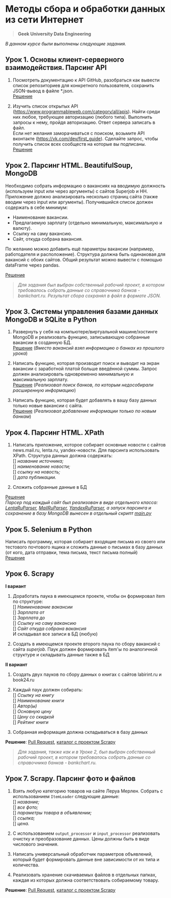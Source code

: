 # Методы сбора и обработки данных из сети Интернет
> **Geek University Data Engineering**

_В данном курсе были выполнены следующие задания._


## Урок 1. Основы клиент-серверного взаимодействия. Парсинг API
1. Посмотреть документацию к API GitHub, 
разобраться как вывести список репозиториев для конкретного пользователя, 
сохранить JSON-вывод в файле *.json. <br>
[Решение](https://github.com/bostspb/parsing/blob/master/lesson01/task01.py)
 
2. Изучить список открытых API (https://www.programmableweb.com/category/all/apis). 
Найти среди них любое, требующее авторизацию (любого типа). 
Выполнить запросы к нему, пройдя авторизацию. 
Ответ сервера записать в файл.<br>
Если нет желания заморачиваться с поиском, 
возьмите API вконтакте (https://vk.com/dev/first_guide). 
Сделайте запрос, чтобы получить список всех сообществ на которые вы подписаны.<br>
[Решение](https://github.com/bostspb/parsing/blob/master/lesson01/task02.py)


## Урок 2. Парсинг HTML. BeautifulSoup, MongoDB
Необходимо собрать информацию о вакансиях на вводимую должность 
(используем input или через аргументы) с сайтов Superjob и HH. 
Приложение должно анализировать несколько страниц сайта 
(также вводим через input или аргументы). 
Получившийся список должен содержать в себе минимум:
- Наименование вакансии.
- Предлагаемую зарплату (отдельно минимальную, максимальную и валюту).
- Ссылку на саму вакансию.
- Сайт, откуда собрана вакансия.

По желанию можно добавить ещё параметры вакансии 
(например, работодателя и расположение). 
Структура должна быть одинаковая для вакансий с обоих сайтов. 
Общий результат можно вывести с помощью dataFrame через pandas.

[Решение](https://github.com/bostspb/parsing/blob/master/lesson02/task01.py)
<br>
>_Для задания был выбран собственный рабочий проект, в котором требовалось
собрать данные со справочника банков - bankchart.ru. 
Результат сбора сохранял в файл в формате JSON._


## Урок 3. Системы управления базами данных MongoDB и SQLite в Python
1. Развернуть у себя на компьютере/виртуальной машине/хостинге MongoDB 
и реализовать функцию, записывающую собранные вакансии в созданную БД.
<br> [Решение](https://github.com/bostspb/parsing/blob/master/lesson03/task01.py)
(_Вместо вакансий взял информацию о банках из прошлого урока_)

2. Написать функцию, которая производит поиск и выводит на экран вакансии 
с заработной платой больше введённой суммы. 
Запрос должен анализировать одновременно минимальную и максимальную зарплату.
<br> [Решение](https://github.com/bostspb/parsing/blob/master/lesson03/task02.py)
(_Реализовал поиск банков, по которым недособирали расширенную информацию_)

3. Написать функцию, которая будет добавлять в вашу базу данных 
только новые вакансии с сайта.
<br> [Решение](https://github.com/bostspb/parsing/blob/master/lesson03/task03.py)
(_Реализовал добавление информации только по новым банкам_)


## Урок 4. Парсинг HTML. XPath
1. Написать приложение, которое собирает основные новости с сайтов 
news.mail.ru, lenta.ru, yandex-новости. 
Для парсинга использовать XPath. 
Структура данных должна содержать:<br>
[] _название источника;_<br>
[] _наименование новости;_<br>
[] _ссылку на новость;_<br>
[] _дата публикации._

2. Сложить собранные данные в БД

[Решение](https://github.com/bostspb/parsing/tree/master/lesson04)
<br>
_Парсер под каждый сайт был реализован в виде отдельного класса: 
[LentaRuParser](https://github.com/bostspb/parsing/blob/master/lesson04/lenta_ru.py),
[MailRuParser](https://github.com/bostspb/parsing/blob/master/lesson04/mail_ru.py),
[YandexRuParser](https://github.com/bostspb/parsing/blob/master/lesson04/yandex_ru.py), 
а запуск парсинга и сохранение в базу MongoDB вынесен в отдельный скрипт 
[main.py](https://github.com/bostspb/parsing/blob/master/lesson04/main.py)_


## Урок 5. Selenium в Python
Написать программу, которая собирает входящие письма из своего 
или тестового почтового ящика и сложить данные о письмах в базу данных 
(от кого, дата отправки, тема письма, текст письма полный)
<br>[Решение](https://github.com/bostspb/parsing/blob/master/lesson05/main.py)


## Урок 6. Scrapy
**I вариант**
1. Доработать паука в имеющемся проекте, чтобы он формировал item по структуре:
<br>[] _Наименование вакансии_
<br>[] _Зарплата от_
<br>[] _Зарплата до_
<br>[] _Ссылку на саму вакансию_
<br>[] _Сайт откуда собрана вакансия_
<br>И складывал все записи в БД (любую)

2. Создать в имеющемся проекте второго паука по сбору вакансий с сайта _superjob_. 
Паук должен формировать item'ы по аналогичной структуре и складывать 
данные также в БД

**II вариант**
1) Создать двух пауков по сбору данных о книгах с сайтов labirint.ru и book24.ru
2) Каждый паук должен собирать:
<br>[] _Ссылку на книгу_
<br>[] _Наименование книги_
<br>[] _Автор(ы)_
<br>[] _Основную цену_
<br>[] _Цену со скидкой_
<br>[] _Рейтинг книги_

3) Собранная информация должна складываться в базу данных

**Решение**: [Pull Request](https://github.com/bostspb/parsing/pull/6/files),
[каталог с проектом Scrapy](https://github.com/bostspb/parsing/tree/master/lesson06)

>_Для задания, также как и в Уроке 2, был выбран собственный рабочий проект, 
в котором требовалось собрать данные со справочника банков - bankchart.ru._


## Урок 7. Scrapy. Парсинг фото и файлов
1. Взять любую категорию товаров на сайте Леруа Мерлен. 
Собрать с использованием `ItemLoader` следующие данные:
<br>[] _название;_
<br>[] _все фото;_
<br>[] _параметры товара в объявлении;_
<br>[] _ссылка;_
<br>[] _цена._

2. С использованием `output_processor` и `input_processor` реализовать 
очистку и преобразование данных. Цены должны быть в виде числового значения.

3. Написать универсальный обработчик параметров объявлений, 
который будет формировать данные вне зависимости от их типа и количества.

4. Реализовать хранение скачиваемых файлов в отдельных папках, 
каждая из которых должна соответствовать собираемому товару.

**Решение**: [Pull Request](https://github.com/bostspb/parsing/pull/7/files),
[каталог с проектом Scrapy](https://github.com/bostspb/parsing/tree/master/lesson07)
